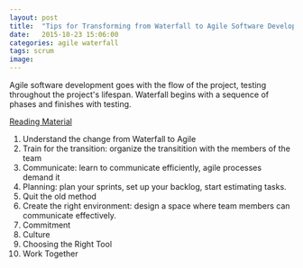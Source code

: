 ```yaml
---
layout: post
title:  "Tips for Transforming from Waterfall to Agile Software Development notes"
date:   2015-10-23 15:06:00
categories: agile waterfall
tags: scrum
image:
---
```


Agile software development goes with the flow of the project, testing throughout the project's lifespan. Waterfall begins with a sequence of phases and finishes with testing.

[Reading Material](http://www.orchestrate.com/blog/10-tips-for-transforming-from-waterfall-to-agile-software-development/)

1. Understand the change from Waterfall to Agile
2. Train for the transition: organize the transitition with the members of the team
3. Communicate: learn to communicate efficiently, agile processes demand it
4. Planning: plan your sprints, set up your backlog, start estimating tasks.
5. Quit the old method
6. Create the right environment: design a space where team members can communicate effectively.
7. Commitment
8. Culture
9. Choosing the Right Tool
10. Work Together
